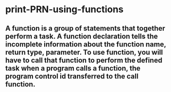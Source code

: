 # print-PRN-using-functions
## A function is a group of statements that together perform a task. A function declaration tells the incomplete information about the function name, return type, parameter. To use function, you will have to call that function to perform the defined task when a program calls a function, the program control id transferred to the call function.
